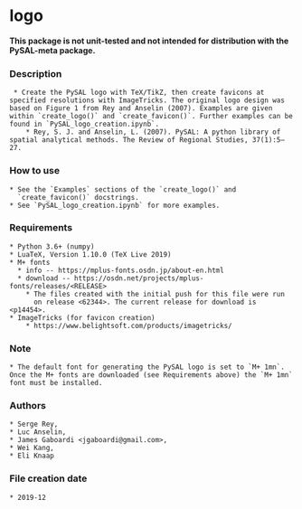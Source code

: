 # logo

**This package is not unit-tested and not intended for distribution with the PySAL-meta package.**

### Description
     * Create the PySAL logo with TeX/TikZ, then create favicons at specified resolutions with ImageTricks. The original logo design was based on Figure 1 from Rey and Anselin (2007). Examples are given within `create_logo()` and `create_favicon()`. Further examples can be found in `PySAL_logo_creation.ipynb`.
        * Rey, S. J. and Anselin, L. (2007). PySAL: A python library of
    spatial analytical methods. The Review of Regional Studies, 37(1):5–27.
    
### How to use
    * See the `Examples` sections of the `create_logo()` and
      `create_favicon()` docstrings.
    * See `PySAL_logo_creation.ipynb` for more examples.

### Requirements
    * Python 3.6+ (numpy)
    * LuaTeX, Version 1.10.0 (TeX Live 2019)
    * M+ fonts
      * info -- https://mplus-fonts.osdn.jp/about-en.html
      * download -- https://osdn.net/projects/mplus-fonts/releases/<RELEASE>
        * The files created with the initial push for this file were run
          on release <62344>. The current release for download is <p14454>.
    * ImageTricks (for favicon creation)
        * https://www.belightsoft.com/products/imagetricks/

### Note
    * The default font for generating the PySAL logo is set to `M+ 1mn`. Once the M+ fonts are downloaded (see Requirements above) the `M+ 1mn` font must be installed.

### Authors
    * Serge Rey,
    * Luc Anselin,
    * James Gaboardi <jgaboardi@gmail.com>,
    * Wei Kang,
    * Eli Knaap

### File creation date
    * 2019-12
